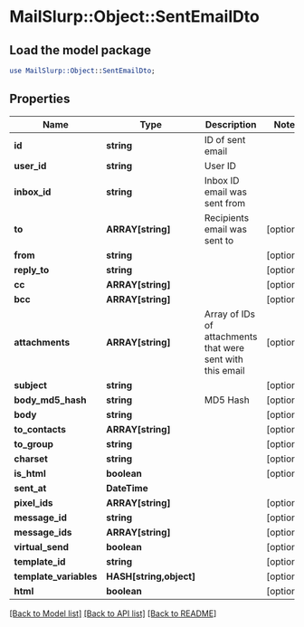 # MailSlurp::Object::SentEmailDto

## Load the model package
```perl
use MailSlurp::Object::SentEmailDto;
```

## Properties
Name | Type | Description | Notes
------------ | ------------- | ------------- | -------------
**id** | **string** | ID of sent email | 
**user_id** | **string** | User ID | 
**inbox_id** | **string** | Inbox ID email was sent from | 
**to** | **ARRAY[string]** | Recipients email was sent to | [optional] 
**from** | **string** |  | [optional] 
**reply_to** | **string** |  | [optional] 
**cc** | **ARRAY[string]** |  | [optional] 
**bcc** | **ARRAY[string]** |  | [optional] 
**attachments** | **ARRAY[string]** | Array of IDs of attachments that were sent with this email | [optional] 
**subject** | **string** |  | [optional] 
**body_md5_hash** | **string** | MD5 Hash | [optional] 
**body** | **string** |  | [optional] 
**to_contacts** | **ARRAY[string]** |  | [optional] 
**to_group** | **string** |  | [optional] 
**charset** | **string** |  | [optional] 
**is_html** | **boolean** |  | [optional] 
**sent_at** | **DateTime** |  | 
**pixel_ids** | **ARRAY[string]** |  | [optional] 
**message_id** | **string** |  | [optional] 
**message_ids** | **ARRAY[string]** |  | [optional] 
**virtual_send** | **boolean** |  | [optional] 
**template_id** | **string** |  | [optional] 
**template_variables** | **HASH[string,object]** |  | [optional] 
**html** | **boolean** |  | [optional] 

[[Back to Model list]](../README#documentation-for-models) [[Back to API list]](../README#documentation-for-api-endpoints) [[Back to README]](../README)


